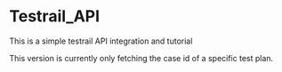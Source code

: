 # Testrail_API

This is a simple testrail API integration and tutorial


This version is currently only fetching the case id of a specific test plan.
